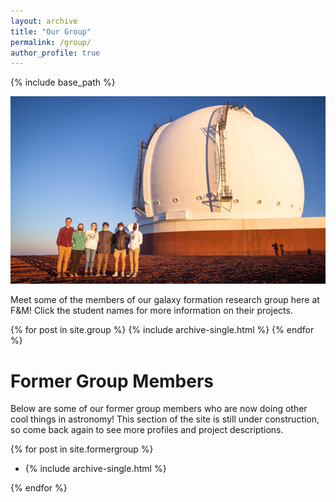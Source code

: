 ```yaml
---
layout: archive
title: "Our Group"
permalink: /group/
author_profile: true
---
```


{% include base_path %}

![Members of our group visit the W. M. Keck Observatory](../images/trainor-group-700.jpg)

Meet some of the members of our galaxy formation research group here at F&M! Click the student names for more information on their projects.

{% for post in site.group %}
  {% include archive-single.html %}
{% endfor %}

# Former Group Members

Below are some of our former group members who are now doing other cool things in astronomy! This section of the site is still under construction, so come back again to see more profiles and project descriptions.


{% for post in site.formergroup %}
  - {% include archive-single.html %}

{% endfor %}
